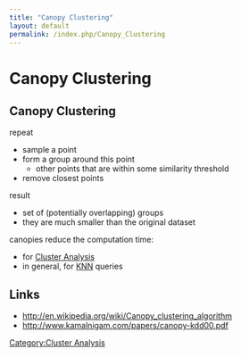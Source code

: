 ```yaml
---
title: "Canopy Clustering"
layout: default
permalink: /index.php/Canopy_Clustering
---
```


# Canopy Clustering

<!-- stub -->
<!-- TODO: see [Scalable Data Analytics and Data Mining AIM3 (TUB)](Scalable_Data_Analytics_and_Data_Mining_AIM3_(TUB)) lectures -->

## Canopy Clustering

repeat
- sample a point
- form a group around this point 
  - other points that are within some similarity threshold
- remove closest points 


result
- set of (potentially overlapping) groups
- they are much smaller than the original dataset 


canopies reduce the computation time:
- for [Cluster Analysis](Cluster_Analysis)
- in general, for [KNN](KNN) queries


## Links
- http://en.wikipedia.org/wiki/Canopy_clustering_algorithm
- http://www.kamalnigam.com/papers/canopy-kdd00.pdf


[Category:Cluster Analysis](Category_Cluster_Analysis)